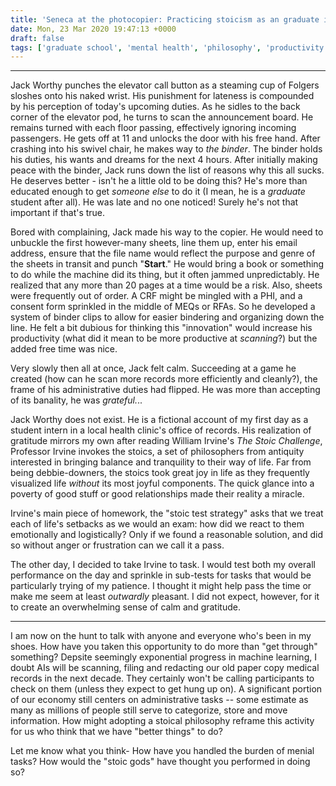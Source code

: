 ```yaml
---
title: 'Seneca at the photocopier: Practicing stoicism as an graduate intern'
date: Mon, 23 Mar 2020 19:47:13 +0000
draft: false
tags: ['graduate school', 'mental health', 'philosophy', 'productivity', 'stoicism', 'Uncategorized', 'well-being']
---
```


* * *

Jack Worthy punches the elevator call button as a steaming cup of Folgers sloshes onto his naked wrist. His punishment for lateness is compounded by his perception of today's upcoming duties. As he sidles to the back corner of the elevator pod, he turns to scan the announcement board. He remains turned with each floor passing, effectively ignoring incoming passengers. He gets off at 11 and unlocks the door with his free hand. After crashing into his swivel chair, he makes way to _the binder_. The binder holds his duties, his wants and dreams for the next 4 hours. After initially making peace with the binder, Jack runs down the list of reasons why this all sucks. He deserves better - isn't he a little old to be doing this? He's more than educated enough to get _someone_ _else_ to do it (I mean, he is a _graduate_ student after all). He was late and no one noticed! Surely he's not that important if that's true.

Bored with complaining, Jack made his way to the copier. He would need to unbuckle the first however-many sheets, line them up, enter his email address, ensure that the file name would reflect the purpose and genre of the sheets in transit and punch "**Start**." He would bring a book or something to do while the machine did its thing, but it often jammed unpredictably. He realized that any more than 20 pages at a time would be a risk. Also, sheets were frequently out of order. A CRF might be mingled with a PHI, and a consent form sprinkled in the middle of MEQs or RFAs. So he developed a system of binder clips to allow for easier bindering and organizing down the line. He felt a bit dubious for thinking this "innovation" would increase his productivity (what did it mean to be more productive at _scanning_?) but the added free time was nice.

Very slowly then all at once, Jack felt calm. Succeeding at a game he created (how can he scan more records more efficiently and cleanly?), the frame of his administrative duties had flipped. He was more than accepting of its banality, he was _grateful._..

Jack Worthy does not exist. He is a fictional account of my first day as a student intern in a local health clinic's office of records. His realization of gratitude mirrors my own after reading William Irvine's _The Stoic Challenge_, Professor Irvine invokes the stoics, a set of philosophers from antiquity interested in bringing balance and tranquility to their way of life. Far from being debbie-downers, the stoics took great joy in life as they frequently visualized life _without_ its most joyful components. The quick glance into a poverty of good stuff or good relationships made their reality a miracle.

Irvine's main piece of homework, the "stoic test strategy" asks that we treat each of life's setbacks as we would an exam: how did we react to them emotionally and logistically? Only if we found a reasonable solution, and did so without anger or frustration can we call it a pass.

The other day, I decided to take Irvine to task. I would test both my overall performance on the day and sprinkle in sub-tests for tasks that would be particularly trying of my patience. I thought it might help pass the time or make me seem at least _outwardly_ pleasant. I did not expect, however, for it to create an overwhelming sense of calm and gratitude.

* * *

I am now on the hunt to talk with anyone and everyone who's been in my shoes. How have you taken this opportunity to do more than "get through" something? Depsite seemingly exponential progress in machine learning, I doubt AIs will be scanning, filing and redacting our old paper copy medical records in the next decade. They certainly won't be calling participants to check on them (unless they expect to get hung up on). A significant portion of our economy still centers on administrative tasks -- some estimate as many as millions of people still serve to categorize, store and move information. How might adopting a stoical philosophy reframe this activity for us who think that we have "better things" to do?

Let me know what you think- How have you handled the burden of menial tasks? How would the "stoic gods" have thought you performed in doing so?
